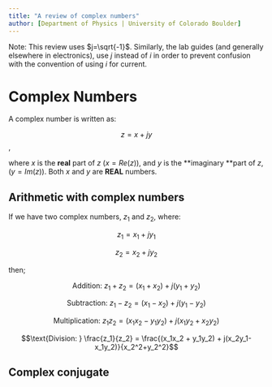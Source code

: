 ```yaml
---
title: "A review of complex numbers"
author: [Department of Physics | University of Colorado Boulder]
---
```


Note: This review uses $j=\sqrt{-1}$. Similarly, the lab guides (and generally elsewhere in electronics), use $j$ instead of $i$ in order to prevent confusion with the convention of using $i$ for current.

# Complex Numbers

A complex number is written as:

$$z = x + jy$$,

where $x$ is the **real** part of $z$ ($x=Re(z)$), and $y$ is the **imaginary **part of $z$, ($y=Im(z)$). Both $x$ and $y$ are **REAL** numbers. 

## Arithmetic with complex numbers

If we have two complex numbers, $z_1$ and $z_2$, where:

$$z_1 = x_1+jy_1$$

$$z_2 = x_2+jy_2$$

then;

$$\text{Addition: }z_1 + z_2 = (x_1 + x_2) + j(y_1 + y_2)$$

$$\text{Subtraction: }z_1 - z_2 = (x_1 - x_2) + j(y_1 - y_2)$$

$$\text{Multiplication: }z_1 z_2 = (x_1x_2 - y_1y_2) + j(x_1y_2 + x_2y_2)$$

$$\text{Division: } \frac{z_1}{z_2} = \frac{(x_1x_2 + y_1y_2) + j(x_2y_1-x_1y_2)}{x_2^2+y_2^2}$$

## Complex conjugate

